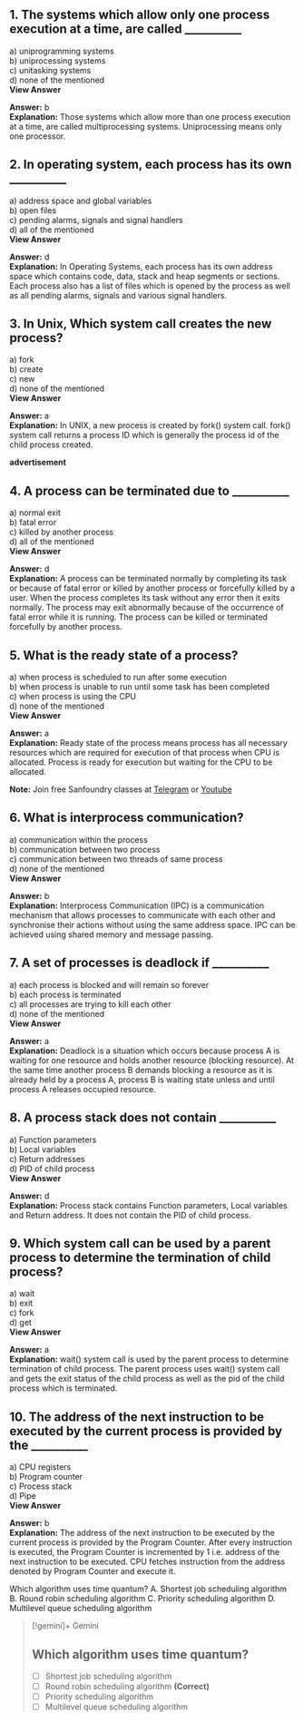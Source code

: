 ## 1. The systems which allow only one process execution at a time, are called __________  
a) uniprogramming systems  
b) uniprocessing systems  
c) unitasking systems  
d) none of the mentioned  
**View Answer**

**Answer:** b  
**Explanation:** Those systems which allow more than one process execution at a time, are called multiprocessing systems. Uniprocessing means only one processor.

## 2. In operating system, each process has its own __________  
a) address space and global variables  
b) open files  
c) pending alarms, signals and signal handlers  
d) all of the mentioned  
**View Answer**

**Answer:** d  
**Explanation:** In Operating Systems, each process has its own address space which contains code, data, stack and heap segments or sections. Each process also has a list of files which is opened by the process as well as all pending alarms, signals and various signal handlers.

## 3. In Unix, Which system call creates the new process?  
a) fork  
b) create  
c) new  
d) none of the mentioned  
**View Answer**

**Answer:** a  
**Explanation:** In UNIX, a new process is created by fork() system call. fork() system call returns a process ID which is generally the process id of the child process created.

**advertisement**

## 4. A process can be terminated due to __________  
a) normal exit  
b) fatal error  
c) killed by another process  
d) all of the mentioned  
**View Answer**

**Answer:** d  
**Explanation:** A process can be terminated normally by completing its task or because of fatal error or killed by another process or forcefully killed by a user. When the process completes its task without any error then it exits normally. The process may exit abnormally because of the occurrence of fatal error while it is running. The process can be killed or terminated forcefully by another process.

## 5. What is the ready state of a process?  
a) when process is scheduled to run after some execution  
b) when process is unable to run until some task has been completed  
c) when process is using the CPU  
d) none of the mentioned  
**View Answer**

**Answer:** a  
**Explanation:** Ready state of the process means process has all necessary resources which are required for execution of that process when CPU is allocated. Process is ready for execution but waiting for the CPU to be allocated.

**Note:** Join free Sanfoundry classes at [Telegram](https://t.me/sanfoundryclasses/) or [Youtube](https://www.youtube.com/c/SanfoundryOfficial/?sub_confirmation=1)

## 6. What is interprocess communication?  
a) communication within the process  
b) communication between two process  
c) communication between two threads of same process  
d) none of the mentioned  
**View Answer**

**Answer:** b  
**Explanation:** Interprocess Communication (IPC) is a communication mechanism that allows processes to communicate with each other and synchronise their actions without using the same address space. IPC can be achieved using shared memory and message passing.

## 7. A set of processes is deadlock if __________  
a) each process is blocked and will remain so forever  
b) each process is terminated  
c) all processes are trying to kill each other  
d) none of the mentioned  
**View Answer**

**Answer:** a  
**Explanation:** Deadlock is a situation which occurs because process A is waiting for one resource and holds another resource (blocking resource). At the same time another process B demands blocking a resource as it is already held by a process A, process B is waiting state unless and until process A releases occupied resource.

## 8. A process stack does not contain __________  
a) Function parameters  
b) Local variables  
c) Return addresses  
d) PID of child process  
**View Answer**

**Answer:** d  
**Explanation:** Process stack contains Function parameters, Local variables and Return address. It does not contain the PID of child process.

## 9. Which system call can be used by a parent process to determine the termination of child process?  
a) wait  
b) exit  
c) fork  
d) get  
**View Answer**

**Answer:** a  
**Explanation:** wait() system call is used by the parent process to determine termination of child process. The parent process uses wait() system call and gets the exit status of the child process as well as the pid of the child process which is terminated.

## 10. The address of the next instruction to be executed by the current process is provided by the __________  
a) CPU registers  
b) Program counter  
c) Process stack  
d) Pipe  
**View Answer**

**Answer:** b  
**Explanation:** The address of the next instruction to be executed by the current process is provided by the Program Counter. After every instruction is executed, the Program Counter is incremented by 1 i.e. address of the next instruction to be executed. CPU fetches instruction from the address denoted by Program Counter and execute it.


Which algorithm uses time quantum? A. Shortest job scheduling algorithm B. Round robin scheduling algorithm C. Priority scheduling algorithm D. Multilevel queue scheduling algorithm


>[!gemini]+ Gemini
>## Which algorithm uses time quantum?
> 
> - [ ] Shortest job scheduling algorithm
> - [ ] Round robin scheduling algorithm **(Correct)**
> - [ ] Priority scheduling algorithm
> - [ ] Multilevel queue scheduling algorithm
